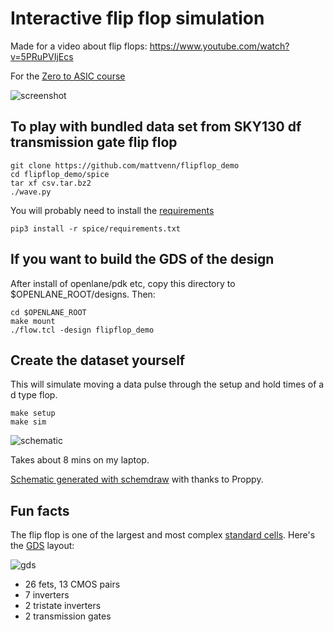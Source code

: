 # Interactive flip flop simulation

Made for a video about flip flops: https://www.youtube.com/watch?v=5PRuPVIjEcs

For the [Zero to ASIC course](https://ZeroToASICcourse.com)

![screenshot](screenshot.png)

## To play with bundled data set from SKY130 df transmission gate flip flop

    git clone https://github.com/mattvenn/flipflop_demo
    cd flipflop_demo/spice
    tar xf csv.tar.bz2
    ./wave.py


You will probably need to install the [requirements](spice/requirements.txt)

    pip3 install -r spice/requirements.txt

## If you want to build the GDS of the design

After install of openlane/pdk etc, copy this directory to $OPENLANE_ROOT/designs. Then:

    cd $OPENLANE_ROOT
    make mount
    ./flow.tcl -design flipflop_demo

## Create the dataset yourself

This will simulate moving a data pulse through the setup and hold times of a d type flop.

    make setup
    make sim

![schematic](schematic/tgff_with_clock.png)

Takes about 8 mins on my laptop.

[Schematic generated with schemdraw](schematic/tg_ff.py) with thanks to Proppy.

## Fun facts

The flip flop is one of the largest and most complex [standard cells](https://www.zerotoasiccourse.com/terminology/standardcell/). Here's the [GDS](https://www.zerotoasiccourse.com/terminology/gds2/) layout:

![gds](gds.png)

* 26 fets, 13 CMOS pairs
* 7 inverters
* 2 tristate inverters
* 2 transmission gates
